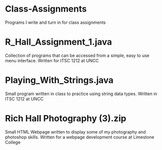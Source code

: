 # Class-Assignments
Programs I write and turn in for class assignments

# R_Hall_Assignment_1.java
Collection of programs that can be accessed from a simple, easy to use menu interface. Written for ITSC 1212 at UNCC

# Playing_With_Strings.java
Small program written in class to practice using string data types. Written in ITSC 1212 at UNCC

# Rich Hall Photography (3).zip
Small HTML Webpage written to display some of my photography and photoshop skills. Written for a webpage development course at Limestone College
